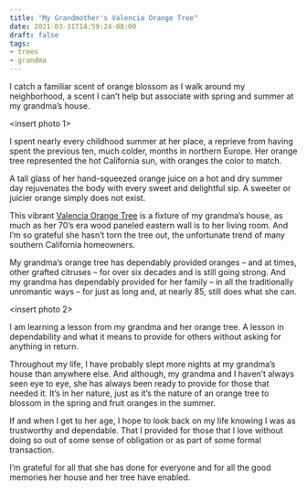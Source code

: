 ```yaml
---
title: "My Grandmother's Valencia Orange Tree"
date: 2021-03-31T14:59:24-08:00
draft: false
tags:
- trees
- grandma
---
```


<insert cover photo>

I catch a familiar scent of orange blossom as I walk around my neighborhood, a scent I can’t help but associate with spring and summer at my grandma’s house.

<insert photo 1>

I spent nearly every childhood summer at her place, a reprieve from having spent the previous ten, much colder, months in northern Europe. Her orange tree represented the hot California sun, with oranges the color to match. 

A tall glass of her hand-squeezed orange juice on a hot and dry summer day rejuvenates the body with every sweet and delightful sip. A sweeter or juicier orange simply does not exist.

This vibrant [Valencia Orange Tree][0] is a fixture of my grandma’s house, as much as her 70’s era wood paneled eastern wall is to her living room. And I’m so grateful she hasn’t torn the tree out, the unfortunate trend of many southern California homeowners.

My grandma’s orange tree has dependably provided oranges – and at times, other grafted citruses – for over six decades and is still going strong. And my grandma has dependably provided for her family – in all the traditionally unromantic ways – for just as long and, at nearly 85, still does what she can.

[0]: https://en.wikipedia.org/wiki/Valencia_orange

<insert photo 2>

I am learning a lesson from my grandma and her orange tree. A lesson in dependability and what it means to provide for others without asking for anything in return. 

Throughout my life, I have probably slept more nights at my grandma’s house than anywhere else. And although, my grandma and I haven’t always seen eye to eye, she has always been ready to provide for those that needed it. It’s in her nature, just as it’s the nature of an orange tree to blossom in the spring and fruit oranges in the summer. 

If and when I get to her age, I hope to look back on my life knowing I was as trustworthy and dependable. That I provided for those that I love without doing so out of some sense of obligation or as part of some formal transaction.

I’m grateful for all that she has done for everyone and for all the good memories her house and her tree have enabled.